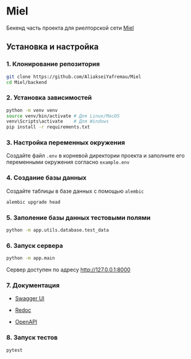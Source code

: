 # Miel

Бекенд часть проекта для риелторской сети [Miel](https://miel.ru/)


## Установка и настройка

### 1. Клонирование репозитория

```bash
git clone https://github.com/AliakseiYafremau/Miel
cd Miel/backend
```

### 2. Установка зависимостей

```bash
python -m venv venv
source venv/bin/activate # Для Linux/MacOS
venv\Scripts\activate    # Для Windows
pip install -r requirements.txt
```

### 3. Настройка переменных окружения
Создайте файл `.env` в корневой директории проекта и заполните его переменными окружения согласно `example.env`

### 4. Создание базы данных
Создайте таблицы в базе данных с помощью `alembic`
```bash
alembic upgrade head
```

### 5. Заполение базы данных тестовыми полями
```bash
python -m app.utils.database.test_data
```

### 6. Запуск сервера

```bash
python -m app.main
```

Сервер доступен по адресу http://127.0.0.1:8000

### 7. Документация

- [Swagger UI](http://127.0.0.1:8000/docs)

- [Redoc](http://127.0.0.1:8000/redoc)

- [OpenAPI](http://127.0.0.1:8000/openapi.json)

### 8. Запуск тестов

```bash
pytest
```